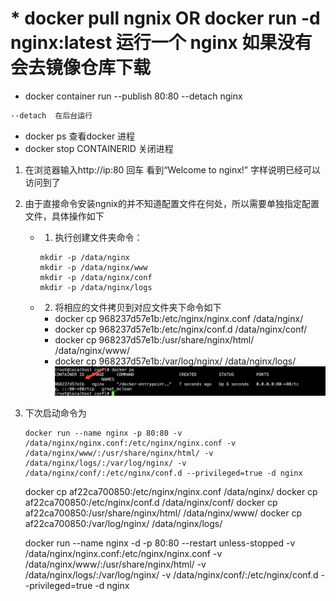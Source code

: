 
# * docker pull ngnix OR docker run -d nginx:latest 运行一个 nginx 如果没有会去镜像仓库下载

* docker container run --publish 80:80  --detach  nginx 
```bat
--detach  在后台运行
```
* docker ps 查看docker 进程
* docker stop CONTAINERID 关闭进程

1. 在浏览器输入http://ip:80 回车 看到“Welcome to nginx!” 字样说明已经可以访问到了

2. 由于直接命令安装ngnix的并不知道配置文件在何处，所以需要单独指定配置文件，具体操作如下
    * 1. 执行创建文件夹命令：
        ```
        mkdir -p /data/nginx
        mkdir -p /data/nginx/www
        mkdir -p /data/nginx/conf
        mkdir -p /data/nginx/logs
        ```
    * 2. 将相应的文件拷贝到对应文件夹下命令如下
        * docker cp 968237d57e1b:/etc/nginx/nginx.conf /data/nginx/
        * docker cp 968237d57e1b:/etc/nginx/conf.d /data/nginx/conf/
        * docker cp 968237d57e1b:/usr/share/nginx/html/ /data/nginx/www/
        * docker cp 968237d57e1b:/var/log/nginx/ /data/nginx/logs/
        <img src="./WechatIMG333.jpeg"></img>
3. 下次启动命令为
    ```
    docker run --name nginx -p 80:80 -v /data/nginx/nginx.conf:/etc/nginx/nginx.conf -v /data/nginx/www/:/usr/share/nginx/html/ -v /data/nginx/logs/:/var/log/nginx/ -v /data/nginx/conf/:/etc/nginx/conf.d --privileged=true -d nginx
    ```
    

    docker cp af22ca700850:/etc/nginx/nginx.conf /data/nginx/
    docker cp af22ca700850:/etc/nginx/conf.d /data/nginx/conf/
    docker cp af22ca700850:/usr/share/nginx/html/ /data/nginx/www/
    docker cp af22ca700850:/var/log/nginx/ /data/nginx/logs/

    <!-- docker run --name nginx -p 80:80 -v /data/nginx/nginx.conf:/etc/nginx/nginx.conf -v /data/nginx/www/:/usr/share/nginx/html/ -v /data/nginx/logs/:/var/log/nginx/ -v /data/nginx/conf/:/etc/nginx/conf.d --privileged=true -d nginx -->
    

    docker run --name nginx -d -p 80:80 --restart unless-stopped  -v /data/nginx/nginx.conf:/etc/nginx/nginx.conf -v /data/nginx/www/:/usr/share/nginx/html/ -v /data/nginx/logs/:/var/log/nginx/ -v /data/nginx/conf/:/etc/nginx/conf.d --privileged=true -d nginx


